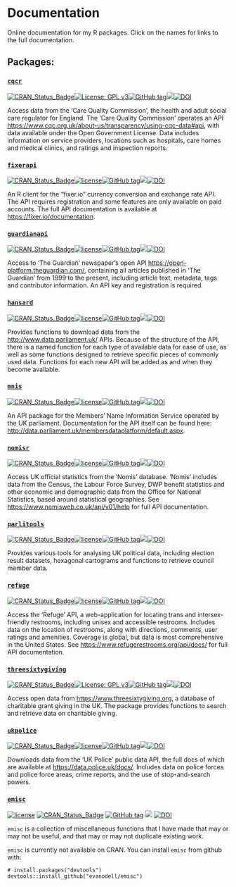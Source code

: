 
# Documentation

Online documentation for my R packages. Click on the names for links to
the full documentation.

## Packages:

### [`cqcr`](https://docs.evanodell.com/cqcr)

[![CRAN\_Status\_Badge](https://www.r-pkg.org/badges/version/cqcr)](https://cran.r-project.org/package=cqcr)[![License:
GPL
v3](https://img.shields.io/badge/License-GPLv3-blue.svg)](https://www.gnu.org/licenses/gpl-3.0)[![GitHub
tag](https://img.shields.io/github/tag/evanodell/cqcr.svg)](https://github.com/evanodell/cqcr)[![](https://cranlogs.r-pkg.org/badges/grand-total/cqcr)](https://cran.r-project.org/package=cqcr)[![DOI](https://zenodo.org/badge/DOI/10.5281/zenodo.3452020.svg)](https://doi.org/10.5281/zenodo.3452020)

Access data from the ‘Care Quality Commission’, the health and adult
social care regulator for England. The ‘Care Quality Commission’
operates an API
<https://www.cqc.org.uk/about-us/transparency/using-cqc-data#api>, with
data available under the Open Government License. Data includes
information on service providers, locations such as hospitals, care
homes and medical clinics, and ratings and inspection reports.

### [`fixerapi`](https://docs.evanodell.com/fixerapi)

[![CRAN\_Status\_Badge](https://www.r-pkg.org/badges/version/fixerapi)](https://cran.r-project.org/package=fixerapi)[![license](https://img.shields.io/github/license/mashape/apistatus.svg)](https://github.com/EvanOdell/fixerapiblob/master/LICENSE.md)[![GitHub
tag](https://img.shields.io/github/tag/evanodell/fixerapi.svg)](https://github.com/evanodell/fixerapi)[![](https://cranlogs.r-pkg.org/badges/grand-total/fixerapi)](https://cran.r-project.org/package=fixerapi)[![DOI](https://zenodo.org/badge/DOI/10.5281/zenodo.1211687.svg)](https://doi.org/10.5281/zenodo.1211687)

An R client for the “fixer.io” currency conversion and exchange rate
API. The API requires registration and some features are only available
on paid accounts. The full API documentation is available at
<https://fixer.io/documentation>.

### [`guardianapi`](https://docs.evanodell.com/guardianapi)

[![CRAN\_Status\_Badge](https://www.r-pkg.org/badges/version/guardianapi)](https://cran.r-project.org/package=guardianapi)[![license](https://img.shields.io/github/license/mashape/apistatus.svg)](https://github.com/EvanOdell/guardianapiblob/master/LICENSE.md)[![GitHub
tag](https://img.shields.io/github/tag/evanodell/guardianapi.svg)](https://github.com/evanodell/guardianapi)[![](https://cranlogs.r-pkg.org/badges/grand-total/guardianapi)](https://cran.r-project.org/package=guardianapi)[![DOI](https://zenodo.org/badge/DOI/10.5281/zenodo.2551001.svg)](https://doi.org/10.5281/zenodo.2551001)

Access to ‘The Guardian’ newspaper’s open API
<https://open-platform.theguardian.com/>, containing all articles
published in ‘The Guardian’ from 1999 to the present, including article
text, metadata, tags and contributor information. An API key and
registration is required.

### [`hansard`](https://docs.evanodell.com/hansard)

[![CRAN\_Status\_Badge](https://www.r-pkg.org/badges/version/hansard)](https://cran.r-project.org/package=hansard)[![license](https://img.shields.io/github/license/mashape/apistatus.svg)](https://github.com/EvanOdell/hansardblob/master/LICENSE.md)[![GitHub
tag](https://img.shields.io/github/tag/evanodell/hansard.svg)](https://github.com/evanodell/hansard)[![](https://cranlogs.r-pkg.org/badges/grand-total/hansard)](https://cran.r-project.org/package=hansard)[![DOI](https://zenodo.org/badge/DOI/10.5281/zenodo.591264.svg)](https://doi.org/10.5281/zenodo.591264)

Provides functions to download data from the
<http://www.data.parliament.uk/> APIs. Because of the structure of the
API, there is a named function for each type of available data for ease
of use, as well as some functions designed to retrieve specific pieces
of commonly used data. Functions for each new API will be added as and
when they become available.

### [`mnis`](https://docs.evanodell.com/mnis)

[![CRAN\_Status\_Badge](https://www.r-pkg.org/badges/version/mnis)](https://cran.r-project.org/package=mnis)[![license](https://img.shields.io/github/license/mashape/apistatus.svg)](https://github.com/EvanOdell/mnisblob/master/LICENSE.md)[![GitHub
tag](https://img.shields.io/github/tag/evanodell/mnis.svg)](https://github.com/evanodell/mnis)[![](https://cranlogs.r-pkg.org/badges/grand-total/mnis)](https://cran.r-project.org/package=mnis)[![DOI](https://zenodo.org/badge/DOI/10.5281/zenodo.591287.svg)](https://doi.org/10.5281/zenodo.591287)

An API package for the Members’ Name Information Service operated by the
UK parliament. Documentation for the API itself can be found here:
<http://data.parliament.uk/membersdataplatform/default.aspx>.

### [`nomisr`](https://docs.evanodell.com/nomisr)

[![CRAN\_Status\_Badge](https://www.r-pkg.org/badges/version/nomisr)](https://cran.r-project.org/package=nomisr)[![license](https://img.shields.io/github/license/mashape/apistatus.svg)](https://github.com/EvanOdell/nomisrblob/master/LICENSE.md)[![GitHub
tag](https://img.shields.io/github/tag/evanodell/nomisr.svg)](https://github.com/evanodell/nomisr)[![](https://cranlogs.r-pkg.org/badges/grand-total/nomisr)](https://cran.r-project.org/package=nomisr)[![DOI](https://zenodo.org/badge/DOI/10.21105/joss.00859.svg)](https://doi.org/10.21105/joss.00859)

Access UK official statistics from the ‘Nomis’ database. ‘Nomis’
includes data from the Census, the Labour Force Survey, DWP benefit
statistics and other economic and demographic data from the Office for
National Statistics, based around statistical geographies. See
<https://www.nomisweb.co.uk/api/v01/help> for full API documentation.

### [`parlitools`](https://docs.evanodell.com/parlitools)

[![CRAN\_Status\_Badge](https://www.r-pkg.org/badges/version/parlitools)](https://cran.r-project.org/package=parlitools)[![license](https://img.shields.io/github/license/mashape/apistatus.svg)](https://github.com/EvanOdell/parlitoolsblob/master/LICENSE.md)[![GitHub
tag](https://img.shields.io/github/tag/evanodell/parlitools.svg)](https://github.com/evanodell/parlitools)[![](https://cranlogs.r-pkg.org/badges/grand-total/parlitools)](https://cran.r-project.org/package=parlitools)[![DOI](https://zenodo.org/badge/DOI/10.5281/zenodo.591586.svg)](https://doi.org/10.5281/zenodo.591586)

Provides various tools for analysing UK political data, including
election result datasets, hexagonal cartograms and functions to retrieve
council member data.

### [`refuge`](https://docs.evanodell.com/refuge)

[![CRAN\_Status\_Badge](https://www.r-pkg.org/badges/version/refuge)](https://cran.r-project.org/package=refuge)[![license](https://img.shields.io/github/license/mashape/apistatus.svg)](https://github.com/EvanOdell/refugeblob/master/LICENSE.md)[![GitHub
tag](https://img.shields.io/github/tag/evanodell/refuge.svg)](https://github.com/evanodell/refuge)[![](https://cranlogs.r-pkg.org/badges/grand-total/refuge)](https://cran.r-project.org/package=refuge)[![DOI](https://zenodo.org/badge/DOI/10.5281/zenodo.1219900.svg)](https://doi.org/10.5281/zenodo.1219900)

Access the ‘Refuge’ API, a web-application for locating trans and
intersex-friendly restrooms, including unisex and accessible restrooms.
Includes data on the location of restrooms, along with directions,
comments, user ratings and amenities. Coverage is global, but data is
most comprehensive in the United States. See
<https://www.refugerestrooms.org/api/docs/> for full API documentation.

### [`threesixtygiving`](https://docs.evanodell.com/threesixtygiving)

[![CRAN\_Status\_Badge](https://www.r-pkg.org/badges/version/threesixtygiving)](https://cran.r-project.org/package=threesixtygiving)[![License:
GPL
v3](https://img.shields.io/badge/License-GPLv3-blue.svg)](https://www.gnu.org/licenses/gpl-3.0)[![GitHub
tag](https://img.shields.io/github/tag/evanodell/threesixtygiving.svg)](https://github.com/evanodell/threesixtygiving)[![](https://cranlogs.r-pkg.org/badges/grand-total/threesixtygiving)](https://cran.r-project.org/package=threesixtygiving)[![DOI](https://zenodo.org/badge/DOI/10.5281/zenodo.3474128.svg)](https://doi.org/10.5281/zenodo.3474128)

Access open data from <https://www.threesixtygiving.org>, a database of
charitable grant giving in the UK. The package provides functions to
search and retrieve data on charitable giving.

### [`ukpolice`](https://docs.evanodell.com/ukpolice)

[![CRAN\_Status\_Badge](https://www.r-pkg.org/badges/version/ukpolice)](https://cran.r-project.org/package=ukpolice)[![license](https://img.shields.io/github/license/mashape/apistatus.svg)](https://github.com/EvanOdell/ukpoliceblob/master/LICENSE.md)[![GitHub
tag](https://img.shields.io/github/tag/evanodell/ukpolice.svg)](https://github.com/evanodell/ukpolice)[![](https://cranlogs.r-pkg.org/badges/grand-total/ukpolice)](https://cran.r-project.org/package=ukpolice)[![DOI](https://zenodo.org/badge/DOI/10.5281/zenodo.2619537.svg)](https://doi.org/10.5281/zenodo.2619537)

Downloads data from the ‘UK Police’ public data API, the full docs of
which are available at <https://data.police.uk/docs/>. Includes data on
police forces and police force areas, crime reports, and the use of
stop-and-search powers.

### [`emisc`](https://docs.evanodell.com/emisc)

[![license](https://img.shields.io/github/license/mashape/apistatus.svg)](https://github.com/EvanOdell/emisc/blob/master/LICENSE)
[![CRAN\_Status\_Badge](https://www.r-pkg.org/badges/version/emisc)](https://cran.r-project.org/package=emisc)
[![GitHub
tag](https://img.shields.io/github/tag/evanodell/emisc.svg)](https://github.com/evanodell/emisc)
[![](https://cranlogs.r-pkg.org/badges/grand-total/emisc)](https://dgrtwo.shinyapps.io/cranview/)
[![DOI](https://zenodo.org/badge/96876145.svg)](https://zenodo.org/badge/latestdoi/96876145)

`emisc` is a collection of miscellaneous functions that I have made that
may or may not be useful, and that may or may not duplicate existing
work.

`emisc` is currently not available on CRAN. You can install `emisc` from
github with:

    # install.packages("devtools")
    devtools::install_github("evanodell/emisc")
